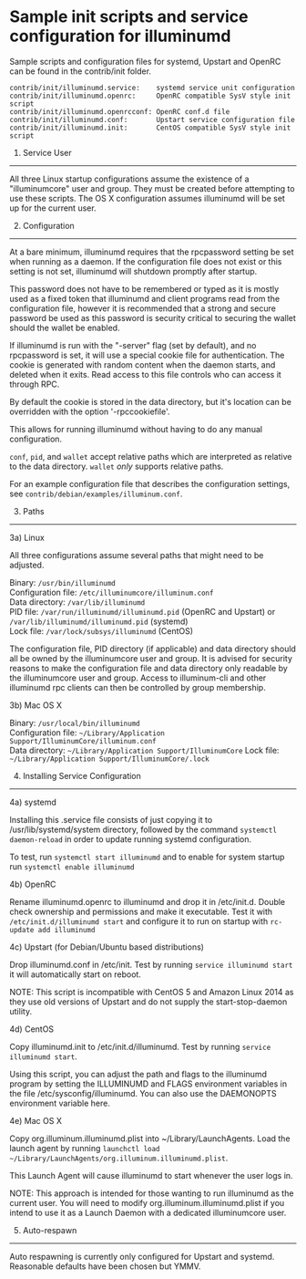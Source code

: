 Sample init scripts and service configuration for illuminumd
==========================================================

Sample scripts and configuration files for systemd, Upstart and OpenRC
can be found in the contrib/init folder.

    contrib/init/illuminumd.service:    systemd service unit configuration
    contrib/init/illuminumd.openrc:     OpenRC compatible SysV style init script
    contrib/init/illuminumd.openrcconf: OpenRC conf.d file
    contrib/init/illuminumd.conf:       Upstart service configuration file
    contrib/init/illuminumd.init:       CentOS compatible SysV style init script

1. Service User
---------------------------------

All three Linux startup configurations assume the existence of a "illuminumcore" user
and group.  They must be created before attempting to use these scripts.
The OS X configuration assumes illuminumd will be set up for the current user.

2. Configuration
---------------------------------

At a bare minimum, illuminumd requires that the rpcpassword setting be set
when running as a daemon.  If the configuration file does not exist or this
setting is not set, illuminumd will shutdown promptly after startup.

This password does not have to be remembered or typed as it is mostly used
as a fixed token that illuminumd and client programs read from the configuration
file, however it is recommended that a strong and secure password be used
as this password is security critical to securing the wallet should the
wallet be enabled.

If illuminumd is run with the "-server" flag (set by default), and no rpcpassword is set,
it will use a special cookie file for authentication. The cookie is generated with random
content when the daemon starts, and deleted when it exits. Read access to this file
controls who can access it through RPC.

By default the cookie is stored in the data directory, but it's location can be overridden
with the option '-rpccookiefile'.

This allows for running illuminumd without having to do any manual configuration.

`conf`, `pid`, and `wallet` accept relative paths which are interpreted as
relative to the data directory. `wallet` *only* supports relative paths.

For an example configuration file that describes the configuration settings,
see `contrib/debian/examples/illuminum.conf`.

3. Paths
---------------------------------

3a) Linux

All three configurations assume several paths that might need to be adjusted.

Binary:              `/usr/bin/illuminumd`  
Configuration file:  `/etc/illuminumcore/illuminum.conf`  
Data directory:      `/var/lib/illuminumd`  
PID file:            `/var/run/illuminumd/illuminumd.pid` (OpenRC and Upstart) or `/var/lib/illuminumd/illuminumd.pid` (systemd)  
Lock file:           `/var/lock/subsys/illuminumd` (CentOS)  

The configuration file, PID directory (if applicable) and data directory
should all be owned by the illuminumcore user and group.  It is advised for security
reasons to make the configuration file and data directory only readable by the
illuminumcore user and group.  Access to illuminum-cli and other illuminumd rpc clients
can then be controlled by group membership.

3b) Mac OS X

Binary:              `/usr/local/bin/illuminumd`  
Configuration file:  `~/Library/Application Support/IlluminumCore/illuminum.conf`  
Data directory:      `~/Library/Application Support/IlluminumCore`
Lock file:           `~/Library/Application Support/IlluminumCore/.lock`

4. Installing Service Configuration
-----------------------------------

4a) systemd

Installing this .service file consists of just copying it to
/usr/lib/systemd/system directory, followed by the command
`systemctl daemon-reload` in order to update running systemd configuration.

To test, run `systemctl start illuminumd` and to enable for system startup run
`systemctl enable illuminumd`

4b) OpenRC

Rename illuminumd.openrc to illuminumd and drop it in /etc/init.d.  Double
check ownership and permissions and make it executable.  Test it with
`/etc/init.d/illuminumd start` and configure it to run on startup with
`rc-update add illuminumd`

4c) Upstart (for Debian/Ubuntu based distributions)

Drop illuminumd.conf in /etc/init.  Test by running `service illuminumd start`
it will automatically start on reboot.

NOTE: This script is incompatible with CentOS 5 and Amazon Linux 2014 as they
use old versions of Upstart and do not supply the start-stop-daemon utility.

4d) CentOS

Copy illuminumd.init to /etc/init.d/illuminumd. Test by running `service illuminumd start`.

Using this script, you can adjust the path and flags to the illuminumd program by
setting the ILLUMINUMD and FLAGS environment variables in the file
/etc/sysconfig/illuminumd. You can also use the DAEMONOPTS environment variable here.

4e) Mac OS X

Copy org.illuminum.illuminumd.plist into ~/Library/LaunchAgents. Load the launch agent by
running `launchctl load ~/Library/LaunchAgents/org.illuminum.illuminumd.plist`.

This Launch Agent will cause illuminumd to start whenever the user logs in.

NOTE: This approach is intended for those wanting to run illuminumd as the current user.
You will need to modify org.illuminum.illuminumd.plist if you intend to use it as a
Launch Daemon with a dedicated illuminumcore user.

5. Auto-respawn
-----------------------------------

Auto respawning is currently only configured for Upstart and systemd.
Reasonable defaults have been chosen but YMMV.
